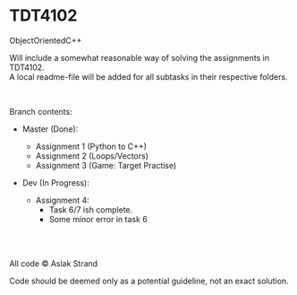 # TDT4102
ObjectOrientedC++

Will include a somewhat reasonable way of solving the assignments in TDT4102.
<br>A local readme-file will be added for all subtasks in their respective folders.

<br>

Branch contents:
- Master (Done):
  - Assignment 1 (Python to C++)
  - Assignment 2 (Loops/Vectors)
  - Assignment 3 (Game: Target Practise)

- Dev (In Progress):
  - Assignment 4:
    - Task 6/7 ish complete.
    - Some minor error in task 6
  
<br><br>

All code © Aslak Strand

Code should be deemed only as a potential guideline, not an exact solution.
